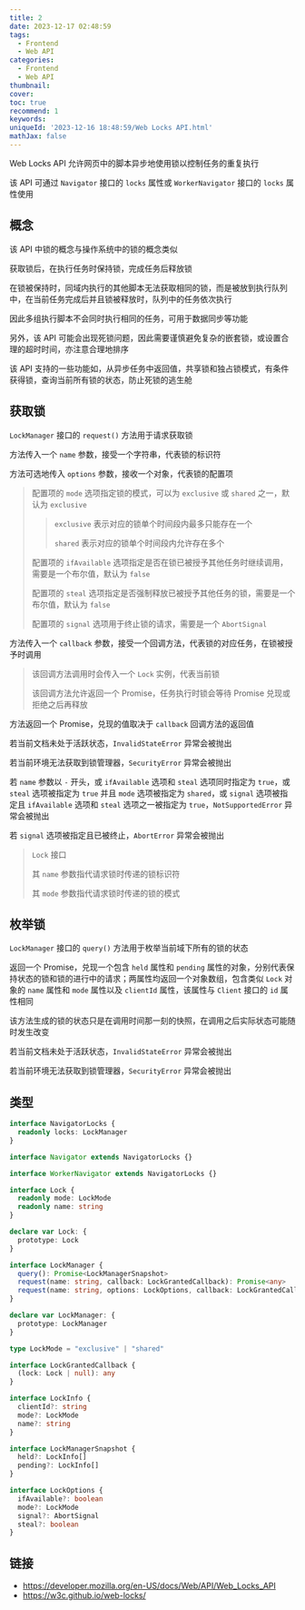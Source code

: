 ```yaml
---
title: 2
date: 2023-12-17 02:48:59
tags:
  - Frontend
  - Web API
categories:
  - Frontend
  - Web API
thumbnail:
cover:
toc: true
recommend: 1
keywords:
uniqueId: '2023-12-16 18:48:59/Web Locks API.html'
mathJax: false
---
```


Web Locks API 允许网页中的脚本异步地使用锁以控制任务的重复执行

该 API 可通过 `Navigator` 接口的 `locks` 属性或 `WorkerNavigator` 接口的 `locks` 属性使用

## 概念

该 API 中锁的概念与操作系统中的锁的概念类似

获取锁后，在执行任务时保持锁，完成任务后释放锁

在锁被保持时，同域内执行的其他脚本无法获取相同的锁，而是被放到执行队列中，在当前任务完成后并且锁被释放时，队列中的任务依次执行

因此多组执行脚本不会同时执行相同的任务，可用于数据同步等功能

另外，该 API 可能会出现死锁问题，因此需要谨慎避免复杂的嵌套锁，或设置合理的超时时间，亦注意合理地排序

该 API 支持的一些功能如，从异步任务中返回值，共享锁和独占锁模式，有条件获得锁，查询当前所有锁的状态，防止死锁的逃生舱

## 获取锁

`LockManager` 接口的 `request()` 方法用于请求获取锁

方法传入一个 `name` 参数，接受一个字符串，代表锁的标识符

方法可选地传入 `options` 参数，接收一个对象，代表锁的配置项

> 配置项的 `mode` 选项指定锁的模式，可以为 `exclusive` 或 `shared` 之一，默认为 `exclusive`
>
> > `exclusive` 表示对应的锁单个时间段内最多只能存在一个
> >
> > `shared` 表示对应的锁单个时间段内允许存在多个
>
> 配置项的 `ifAvailable` 选项指定是否在锁已被授予其他任务时继续调用，需要是一个布尔值，默认为 `false`
>
> 配置项的 `steal` 选项指定是否强制释放已被授予其他任务的锁，需要是一个布尔值，默认为 `false`
>
> 配置项的 `signal` 选项用于终止锁的请求，需要是一个 `AbortSignal`

方法传入一个 `callback` 参数，接受一个回调方法，代表锁的对应任务，在锁被授予时调用

> 该回调方法调用时会传入一个 `Lock` 实例，代表当前锁
>
> 该回调方法允许返回一个 Promise，任务执行时锁会等待 Promise 兑现或拒绝之后再释放

方法返回一个 Promise，兑现的值取决于 `callback` 回调方法的返回值

若当前文档未处于活跃状态，`InvalidStateError` 异常会被抛出

若当前环境无法获取到锁管理器，`SecurityError` 异常会被抛出

若 `name` 参数以 `-` 开头，或 `ifAvailable` 选项和 `steal` 选项同时指定为 `true`，或 `steal` 选项被指定为 `true` 并且 `mode` 选项被指定为 `shared`，或 `signal` 选项被指定且 `ifAvailable` 选项和 `steal` 选项之一被指定为 `true`，`NotSupportedError` 异常会被抛出

若 `signal` 选项被指定且已被终止，`AbortError` 异常会被抛出

> `Lock` 接口
>
> 其 `name` 参数指代请求锁时传递的锁标识符
>
> 其 `mode` 参数指代请求锁时传递的锁的模式

## 枚举锁

`LockManager` 接口的 `query()` 方法用于枚举当前域下所有的锁的状态

返回一个 Promise，兑现一个包含 `held` 属性和 `pending` 属性的对象，分别代表保持状态的锁和锁的进行中的请求；两属性均返回一个对象数组，包含类似 `Lock` 对象的 `name` 属性和 `mode` 属性以及 `clientId` 属性，该属性与 `Client` 接口的 `id` 属性相同

该方法生成的锁的状态只是在调用时间那一刻的快照，在调用之后实际状态可能随时发生改变

若当前文档未处于活跃状态，`InvalidStateError` 异常会被抛出

若当前环境无法获取到锁管理器，`SecurityError` 异常会被抛出

## 类型

```ts
interface NavigatorLocks {
  readonly locks: LockManager
}

interface Navigator extends NavigatorLocks {}

interface WorkerNavigator extends NavigatorLocks {}

interface Lock {
  readonly mode: LockMode
  readonly name: string
}

declare var Lock: {
  prototype: Lock
}

interface LockManager {
  query(): Promise<LockManagerSnapshot>
  request(name: string, callback: LockGrantedCallback): Promise<any>
  request(name: string, options: LockOptions, callback: LockGrantedCallback): Promise<any>
}

declare var LockManager: {
  prototype: LockManager
}

type LockMode = "exclusive" | "shared"

interface LockGrantedCallback {
  (lock: Lock | null): any
}

interface LockInfo {
  clientId?: string
  mode?: LockMode
  name?: string
}

interface LockManagerSnapshot {
  held?: LockInfo[]
  pending?: LockInfo[]
}

interface LockOptions {
  ifAvailable?: boolean
  mode?: LockMode
  signal?: AbortSignal
  steal?: boolean
}
```

## 链接

* <https://developer.mozilla.org/en-US/docs/Web/API/Web_Locks_API>
* <https://w3c.github.io/web-locks/>

